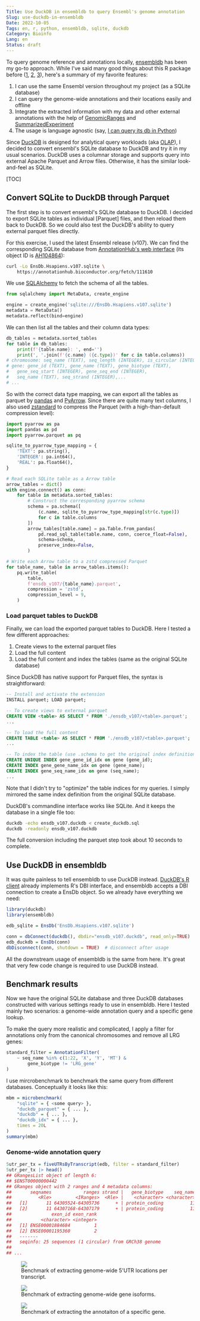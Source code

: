 ```yaml
---
Title: Use DuckDB in ensembldb to query Ensembl's genome annotation
Slug: use-duckdb-in-ensembldb
Date: 2022-10-05
Tags: en, r, python, ensembldb, sqlite, duckdb
Category: Bioinfo
Lang: en
Status: draft
---
```


<!-- cSpell:words sexchrom OLAP Hsapiens pyarrow ensdb zstandard zstd -->

To query genome reference and annotations locally, [ensembldb] has been my go-to approach.
While I've said many good things about this R package before ([1][my-post-1], [2][my-post-2], [3][my-post-3]), here's a summary of my favorite features:

1. I can use the same Ensembl version throughout my project (as a SQLite database)
3. I can query the genome-wide annotations and their locations easily and offline
4. Integrate the extracted information with my data and other external annotations with the help of [GenomicRanges] and [SummarizedExperiment]
5. The usage is language agnostic (say, [I can query its db in Python][my-post-2])

Since [DuckDB] is designed for analytical query workloads (aka [OLAP]), I decided to convert ensembl's SQLite database to DuckDB and try it in my usual scenarios.
DuckDB uses a columnar storage and supports query into external Apache Parquet and Arrow files.
Otherwise, it has the similar look-and-feel as SQLite.

[TOC]

[ensembldb]: https://bioconductor.org/packages/release/bioc/html/ensembldb.html
[my-post-1]: {filename}../2016-05/0521_bioc_Ensembl_annotation.md
[my-post-2]: {filename}../2017-11/1117_ensdb_in_python.md
[my-post-3]: {filename}../2019-01/0108_build_ensdb.md
[GenomicRanges]: https://bioconductor.org/packages/release/bioc/html/GenomicRanges.html
[SummarizedExperiment]: https://bioconductor.org/packages/release/bioc/html/SummarizedExperiment.html

[DuckDB]: https://duckdb.org/
[OLAP]: https://en.wikipedia.org/wiki/Online_analytical_processing



## Convert SQLite to DuckDB through Parquet
The first step is to convert ensembl's SQLite database to DuckDB.
I decided to export SQLite tables as individual [Parquet] files, and then reload them back to DuckDB.
So we could also test the DuckDB's ability to query external parquet files directly.

For this exercise, I used the latest Ensembl release (v107).
We can find the corresponding SQLite database from [AnnotationHub's web interface][AH web interface] (its object ID is [AH104864]):

```bash
curl -Lo EnsDb.Hsapiens.v107.sqlite \
    https://annotationhub.bioconductor.org/fetch/111610
```

We use [SQLAlchemy] to fetch the schema of all the tables.

```python
from sqlalchemy import MetaData, create_engine

engine = create_engine('sqlite:///EnsDb.Hsapiens.v107.sqlite')
metadata = MetaData()
metadata.reflect(bind=engine)
```

We can then list all the tables and their column data types:

```python
db_tables = metadata.sorted_tables
for table in db_tables:
    print(f'{table.name}: ', end='')
    print(', '.join(f'{c.name} ({c.type})' for c in table.columns))
# chromosome: seq_name (TEXT), seq_length (INTEGER), is_circular (INTEGER)
# gene: gene_id (TEXT), gene_name (TEXT), gene_biotype (TEXT),
#   gene_seq_start (INTEGER), gene_seq_end (INTEGER),
#   seq_name (TEXT), seq_strand (INTEGER),...
# ...
```

So with the correct data type mapping, we can export all the tables as parquet by [pandas] and [PyArrow].
Since there are quite many text columns, I also used [zstandard] to compress the Parquet (with a high-than-default compression level):

```python
import pyarrow as pa
import pandas as pd
import pyarrow.parquet as pq

sqlite_to_pyarrow_type_mapping = {
    'TEXT': pa.string(),
    'INTEGER': pa.int64(),
    'REAL': pa.float64(),
}

# Read each SQLite table as a Arrow table
arrow_tables = dict()
with engine.connect() as conn:
    for table in metadata.sorted_tables:
        # Construct the corresponding pyarrow schema
        schema = pa.schema([
            (c.name, sqlite_to_pyarrow_type_mapping[str(c.type)])
            for c in table.columns
        ])
        arrow_tables[table.name] = pa.Table.from_pandas(
            pd.read_sql_table(table.name, conn, coerce_float=False),
            schema=schema,
            preserve_index=False,
        )

# Write each Arrow table to a zstd compressed Parquet
for table_name, table in arrow_tables.items():
    pq.write_table(
        table,
        f'ensdb_v107/{table_name}.parquet',
        compression = 'zstd',
        compression_level = 9,
    )
```


### Load parquet tables to DuckDB
Finally, we can load the exported parquet tables to DuckDB.
Here I tested a few different approaches:

1. Create views to the external parquet files
2. Load the full content
3. Load the full content and index the tables (same as the original SQLite database)

Since DuckDB has native support for Parquet files, the syntax is straightforward:

```sql
-- Install and activate the extension
INSTALL parquet; LOAD parquet;

-- To create views to external parquet
CREATE VIEW <table> AS SELECT * FROM './ensdb_v107/<table>.parquet';
...

-- To load the full content
CREATE TABLE <table> AS SELECT * FROM './ensdb_v107/<table>.parquet';
...

-- To index the table (use .schema to get the original index definitions)
CREATE UNIQUE INDEX gene_gene_id_idx on gene (gene_id);
CREATE INDEX gene_gene_name_idx on gene (gene_name);
CREATE INDEX gene_seq_name_idx on gene (seq_name);
...
```

Note that I didn't try to "optimize" the table indices for my queries.
I simply mirrored the same index definition from the original SQLite database.

DuckDB's commandline interface works like SQLite.
And it keeps the database in a single file too:

```bash
duckdb -echo ensdb_v107.duckdb < create_duckdb.sql
duckdb -readonly ensdb_v107.duckdb
```

The full conversion including the parquet step took about 10 seconds to complete.

[Apache Parquet]: https://parquet.apache.org/
[AH web interface]: https://annotationhub.bioconductor.org/package2/AHEnsDbs
[AH104864]: https://annotationhub.bioconductor.org/ahid/AH104864
[SQLAlchemy]: https://www.sqlalchemy.org/
[pandas]: https://pandas.pydata.org/
[PyArrow]: https://arrow.apache.org/docs/python/index.html
[zstandard]: https://facebook.github.io/zstd/


<!-- cSpell:words dbdir mircrobenchmark -->

## Use DuckDB in ensembldb
It was quite painless to tell ensembldb to use DuckDB instead.
[DuckDB's R client] already implements R's DBI interface, and ensembldb accepts a DBI connection to create a EnsDb object.
So we already have everything we need:

```r
library(duckdb)
library(ensembldb)

edb_sqlite = EnsDb('EnsDb.Hsapiens.v107.sqlite')

conn = dbConnect(duckdb(), dbdir="ensdb_v107.duckdb", read_only=TRUE)
edb_duckdb = EnsDb(conn)
dbDisconnect(conn, shutdown = TRUE)  # disconnect after usage
```

All the downstream usage of ensembldb is the same from here.
It's great that very few code change is required to use DuckDB instead.

[DuckDB's R client]: https://duckdb.org/docs/api/r



## Benchmark results
Now we have the original SQLite database and three DuckDB databases constructed with various settings ready to use in ensembldb.
Here I tested mainly two scenarios: a genome-wide annotation query and a specific gene lookup.

To make the query more realistic and complicated, I apply a filter for annotations only from the canonical chromosomes and remove all LRG genes:

```r
standard_filter = AnnotationFilter(
    ~ seq_name %in% c(1:22, 'X', 'Y', 'MT') &
        gene_biotype != 'LRG_gene'
)
```

I use mircrobenchmark to benchmark the same query from different databases.
Conceptually it looks like this:

```r
mbm = microbenchmark(
    "sqlite" = { <some query> },
    "duckdb_parquet" = { ... },
    "duckdb" = { ... },
    "duckdb_idx" = { ... },
    times = 20L
)
summary(mbm)
```

### Genome-wide annotation query

```r
5utr_per_tx = fiveUTRsByTranscript(edb, filter = standard_filter)
5utr_per_tx |> head()
## GRangesList object of length 6:
## $ENST00000000442
## GRanges object with 2 ranges and 4 metadata columns:
##       seqnames            ranges strand |   gene_biotype    seq_name
##          <Rle>         <IRanges>  <Rle> |    <character> <character>
##   [1]       11 64305524-64305736      + | protein_coding          11
##   [2]       11 64307168-64307179      + | protein_coding          11
##               exon_id exon_rank
##           <character> <integer>
##   [1] ENSE00001884684         1
##   [2] ENSE00001195360         2
##   -------
##   seqinfo: 25 sequences (1 circular) from GRCh38 genome
##
## ...
```
<figure class="invert-in-dark-mode">
    <img src="{attach}pics/benchmark_genomewide_5utr_by_tx.png">
    <figcaption>Benchmark of extracting genome-wide 5'UTR locations per transcript.</figcaption>
</figure>

<figure class="invert-in-dark-mode">
    <img src="{attach}pics/benchmark_genomewide_tx_by_gene.png">
    <figcaption>Benchmark of extracting genome-wide gene isoforms.</figcaption>
</figure>

<figure class="invert-in-dark-mode">
    <img src="{attach}pics/benchmark_extract_specific_gene.png">
    <figcaption>Benchmark of extracting the annotaiton of a specific gene.</figcaption>
</figure>


[AnnotationHub]: https://bioconductor.org/packages/release/bioc/html/AnnotationHub.html

